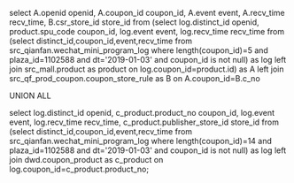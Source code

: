 select A.openid openid,
A.coupon_id coupon_id,
A.event event,
A.recv_time recv_time,
B.csr_store_id store_id 
from
(select log.distinct_id openid,
       product.spu_code coupon_id,
       log.event event,
       log.recv_time recv_time
from (select distinct_id,coupon_id,event,recv_time from src_qianfan.wechat_mini_program_log where length(coupon_id)=5 and plaza_id=1102588 and dt='2019-01-03' and coupon_id is not null) as log left join src_mall.product as product on log.coupon_id=product.id) as A left join src_qf_prod_coupon.coupon_store_rule as B on A.coupon_id=B.c_no 

UNION ALL 

select log.distinct_id openid,
       c_product.product_no coupon_id,
       log.event event,
       log.recv_time recv_time,
       c_product.publisher_store_id store_id
from (select distinct_id,coupon_id,event,recv_time from src_qianfan.wechat_mini_program_log where length(coupon_id)=14 and plaza_id=1102588 and dt='2019-01-03' and coupon_id is not null) as log left join dwd.coupon_product as c_product on log.coupon_id=c_product.product_no;

























